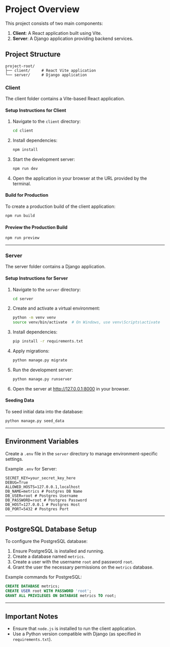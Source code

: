 # Project Overview

This project consists of two main components:
1. **Client**: A React application built using Vite.
2. **Server**: A Django application providing backend services.

## Project Structure
```
project-root/
├── client/     # React Vite application
└── server/     # Django application
```

### Client
The client folder contains a Vite-based React application.

#### Setup Instructions for Client
1. Navigate to the `client` directory:
   ```bash
   cd client
   ```
2. Install dependencies:
   ```bash
   npm install
   ```
3. Start the development server:
   ```bash
   npm run dev
   ```
4. Open the application in your browser at the URL provided by the terminal.

#### Build for Production
To create a production build of the client application:
```bash
npm run build
```

#### Preview the Production Build
```bash
npm run preview
```

---

### Server
The server folder contains a Django application.

#### Setup Instructions for Server
1. Navigate to the `server` directory:
   ```bash
   cd server
   ```
2. Create and activate a virtual environment:
   ```bash
   python -m venv venv
   source venv/bin/activate  # On Windows, use venv\Scripts\activate
   ```
3. Install dependencies:
   ```bash
   pip install -r requirements.txt
   ```
4. Apply migrations:
   ```bash
   python manage.py migrate
   ```
5. Run the development server:
   ```bash
   python manage.py runserver
   ```
6. Open the server at http://127.0.0.1:8000 in your browser.

#### Seeding Data
To seed initial data into the database:
```bash
python manage.py seed_data
```

 

---

## Environment Variables
Create a `.env` file in the `server` directory to manage environment-specific settings.

Example `.env` for Server:
```
SECRET_KEY=your_secret_key_here
DEBUG=True
ALLOWED_HOSTS=127.0.0.1,localhost
DB_NAME=metrics # Postgres DB Name
DB_USER=root # Postgres Username
DB_PASSWORD=root # Postgres Password
DB_HOST=127.0.0.1 # Postgres Host
DB_PORT=5432 # Postgres Port
```

---

## PostgreSQL Database Setup
To configure the PostgreSQL database:
1. Ensure PostgreSQL is installed and running.
2. Create a database named `metrics`.
3. Create a user with the username `root` and password `root`.
4. Grant the user the necessary permissions on the `metrics` database.

Example commands for PostgreSQL:
```sql
CREATE DATABASE metrics;
CREATE USER root WITH PASSWORD 'root';
GRANT ALL PRIVILEGES ON DATABASE metrics TO root;
```

---

## Important Notes
- Ensure that `node.js` is installed to run the client application.
- Use a Python version compatible with Django (as specified in `requirements.txt`).